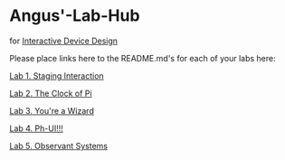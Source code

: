 #  Angus'-Lab-Hub
for [Interactive Device Design](https://github.com/FAR-Lab/Developing-and-Designing-Interactive-Devices/)

Please place links here to the README.md's for each of your labs here:

[Lab 1. Staging Interaction](Lab%201/)

[Lab 2. The Clock of Pi](Lab%202/)

[Lab 3. You're a Wizard](Lab%203/)

[Lab 4. Ph-UI!!!](Lab%204/)

[Lab 5. Observant Systems](Lab%205/)

